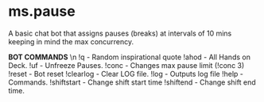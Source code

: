 # ms.pause
A basic chat bot that assigns pauses (breaks) at intervals of 10 mins keeping in mind the max concurrency. 

****BOT COMMANDS**** \n
!q - Random inspirational quote
!ahod - All Hands on Deck. 
!uf - Unfreeze Pauses. 
!conc - Changes max pause limit (!conc 3) 
!reset - Bot reset 
!clearlog - Clear LOG file. 
!log - Outputs log file 
!help - Commands. 
!shiftstart - Change shift start time 
!shiftend - Change shift end time. 

